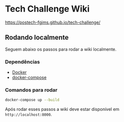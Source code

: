 # Tech Challenge Wiki


https://postech-fgjms.github.io/tech-challenge/


## Rodando localmente

Seguem abaixo os passos para rodar a wiki localmente.

### Dependências

 - [Docker](https://docs.docker.com/get-docker/)
 - [docker-compose](https://docs.docker.com.zh.xy2401.com/v17.12/compose/install/)

### Comandos para rodar

```sh
docker-compose up --build
```

Após rodar esses passos a wiki deve estar disponível em `http://localhost:8000`.
